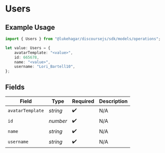 # Users

## Example Usage

```typescript
import { Users } from "@lukehagar/discoursejs/sdk/models/operations";

let value: Users = {
    avatarTemplate: "<value>",
    id: 665678,
    name: "<value>",
    username: "Lori_Bartell10",
};
```

## Fields

| Field              | Type               | Required           | Description        |
| ------------------ | ------------------ | ------------------ | ------------------ |
| `avatarTemplate`   | *string*           | :heavy_check_mark: | N/A                |
| `id`               | *number*           | :heavy_check_mark: | N/A                |
| `name`             | *string*           | :heavy_check_mark: | N/A                |
| `username`         | *string*           | :heavy_check_mark: | N/A                |